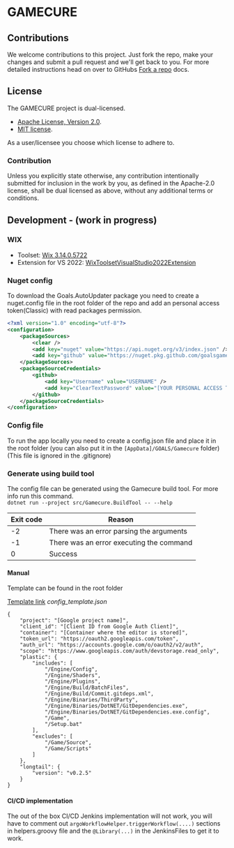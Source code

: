
# GAMECURE

## Contributions
We welcome contributions to this project. Just fork the repo, make your changes
and submit a pull request and we'll get back to you. For more detailed instructions
head on over to GitHubs [Fork a repo](https://docs.github.com/en/get-started/quickstart/fork-a-repo])
docs.

## License
The GAMECURE project is dual-licensed.

* [Apache License, Version 2.0](https://www.apache.org/licenses/LICENSE-2.0).
* [MIT license](https://opensource.org/licenses/MIT).

As a user/licensee you choose which license to adhere to.

### Contribution
Unless you explicitly state otherwise, any contribution intentionally submitted
for inclusion in the work by you, as defined in the Apache-2.0 license, shall
be dual licensed as above, without any additional terms or conditions.

## Development - (work in progress)
### WIX

* Toolset: [Wix 3.14.0.5722](https://wixtoolset.org/releases/v3-14-0-5722/)
* Extension for VS 2022: [WixToolsetVisualStudio2022Extension](https://marketplace.visualstudio.com/items?itemName=WixToolset.WixToolsetVisualStudio2022Extension)


### Nuget config
To download the Goals.AutoUpdater package you need to create a nuget.config file in the root folder of the repo and add an personal access token(Classic) with read packages permission.
```xml
<?xml version="1.0" encoding="utf-8"?>
<configuration>
    <packageSources>
        <clear />
        <add key="nuget" value="https://api.nuget.org/v3/index.json" />
        <add key="github" value="https://nuget.pkg.github.com/goalsgame/index.json" />
    </packageSources>
    <packageSourceCredentials>
        <github>
            <add key="Username" value="USERNAME" />
            <add key="ClearTextPassword" value="[YOUR PERSONAL ACCESS TOKEN]" />
        </github>
    </packageSourceCredentials>
</configuration>
```

### Config file
To run the app locally you need to create a config.json file and place it in the root folder (you can also put it in the `[AppData]/GOALS/Gamecure` folder)
(This file is ignored in the .gitignore)


### Generate using build tool
The config file can be generated using the Gamecure build tool. For more info run this command.   
`dotnet run --project src/Gamecure.BuildTool -- --help`

| Exit code | Reason |
|---|---|
| -2 | There was an error parsing the arguments |
| -1 | There was an error executing the command |
| 0 | Success |


#### Manual
Template can be found in the root folder

[Template link](config_template.json)
*config_template.json*
```
{
    "project": "[Google project name]",
    "client_id": "[Client ID from Google Auth Client]",
    "container": "[Container where the editor is stored]",
    "token_url": "https://oauth2.googleapis.com/token",
    "auth_url": "https://accounts.google.com/o/oauth2/v2/auth",
    "scope": "https://www.googleapis.com/auth/devstorage.read_only",
    "plastic": {
        "includes": [
            "/Engine/Config",
            "/Engine/Shaders",
            "/Engine/Plugins",
            "/Engine/Build/BatchFiles",
            "/Engine/Build/Commit.gitdeps.xml",
            "/Engine/Binaries/ThirdParty",
            "/Engine/Binaries/DotNET/GitDependencies.exe",
            "/Engine/Binaries/DotNET/GitDependencies.exe.config",
            "/Game",
            "/Setup.bat"
        ],
        "excludes": [
            "/Game/Source",
            "/Game/Scripts"
        ]
    },
    "longtail": {
        "version": "v0.2.5"
    }
}
```
#### CI/CD implementation
The out of the box CI/CD Jenkins implementation will not work, you will have to comment out `argoWorkflowHelper.triggerWorkflow(....)` sections in helpers.groovy file and the `@Library(...)` in the JenkinsFiles to get it to work.

